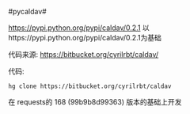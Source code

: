#pycaldav#

<https://pypi.python.org/pypi/caldav/0.2.1> 以https://pypi.python.org/pypi/caldav/0.2.1为基础

代码来源: <https://bitbucket.org/cyrilrbt/caldav/>

代码:

	hg clone https://bitbucket.org/cyrilrbt/caldav

在 requests的 168 (99b9b8d99363) 版本的基础上开发
